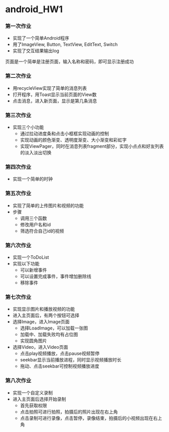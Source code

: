 # android_HW1
### 第一次作业
* 实现了一个简单Android程序
* 用了ImageView, Button, TextView, EditText, Switch
* 实现了交互结果输出log

页面是一个简单是注册页面，输入名称和密码，即可显示注册成功

### 第二次作业
* 用recycleView实现了简单的消息列表
* 打开程序，用Toast显示当前页面的View数
* 点击消息，进入新页面，显示是第几条消息

### 第三次作业
* 实现三个小功能
  * 通过拉动进度条和点击小框框实现动画的控制
  * 实现动画的颜色渐变、透明度渐变、大小渐变和彩虹字
  * 实现ViewPager，同时在消息列表fragment部分，实现小点点和好友列表的淡入淡出切换
  
### 第四次作业
* 实现一个简单的时钟

### 第五次作业
* 实现了简单的上传图片和视频的功能
* 步骤
  * 调用三个函数
  * 修改用户名和id
  * 筛选符合自己id的视频

### 第六次作业
* 实现一个ToDoList
* 实现以下功能
  * 可以新增事件
  * 可以设置完成事件，事件增加删除线
  * 移除事件
  
### 第七次作业
* 实现显示图片和播放视频的功能
* 进入主页面后，有两个按钮可选择
 * 选择Image，进入Image页面
   * 选择LoadImage，可以加载一张图
   * 加载中、加载失败均有占位图
   * 实现圆角图片
 * 选择Video，进入Video页面
   * 点击play视频播放，点击pause视频暂停
   * seekbar显示当前播放进程，同时显示视频播放时长
   * 拖动、点击seekbar可控制视频播放进度

### 第八次作业
* 实现一个自定义录制
* 进入主页面后选择开始录制
  * 首先获取权限
  * 点击拍照可进行拍照，拍摄后的照片出现在右上角
  * 点击录制可进行录像，点击暂停，录像结束，拍摄后的小视频出现在右上角
